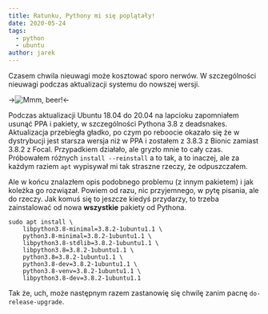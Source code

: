 ```yaml
---
title: Ratunku, Pythony mi się poplątały!
date: 2020-05-24
tags:
  - python
  - ubuntu
author: jarek
---
```


Czasem chwila nieuwagi może kosztować sporo nerwów. W szczególności nieuwagi podczas aktualizacji systemu do nowszej wersji.

<!-- more -->

->![Mmm, beer!](https://i.imgur.com/5pLkcKOh.jpg)<-

Podczas aktualizacji Ubuntu 18.04 do 20.04 na lapcioku zapomniałem usunąć PPA i pakiety, w szczególności Pythona 3.8 z deadsnakes. Aktualizacja przebiegła gładko, po czym po reboocie okazało się że w dystrybucji jest starsza wersja niż w PPA i zostałem z 3.8.3 z Bionic zamiast 3.8.2 z Focal. Przypadkiem działało, ale gryzło mnie to cały czas. Próbowałem różnych `install --reinstall` a to tak, a to inaczej, ale za każdym raziem `apt` wypisywał mi tak straszne rzeczy, że odpuszczałem.

Ale w końcu znalazłem opis podobnego problemu (z innym pakietem) i jak koleżka go rozwiązał. Powiem od razu, nic przyjemnego, w pytę pisania, ale do rzeczy. Jak komuś się to jeszcze kiedyś przydarzy, to trzeba zainstalować od nowa **wszystkie** pakiety od Pythona.

```shell
sudo apt install \
    libpython3.8-minimal=3.8.2-1ubuntu1.1 \
    python3.8-minimal=3.8.2-1ubuntu1.1 \
    libpython3.8-stdlib=3.8.2-1ubuntu1.1 \
    libpython3.8=3.8.2-1ubuntu1.1 \
    python3.8=3.8.2-1ubuntu1.1 \
    python3.8-dev=3.8.2-1ubuntu1.1 \
    python3.8-venv=3.8.2-1ubuntu1.1 \
    libpython3.8-dev=3.8.2-1ubuntu1.1
```

Tak że, uch, może następnym razem zastanowię się chwilę zanim pacnę `do-release-upgrade`.
